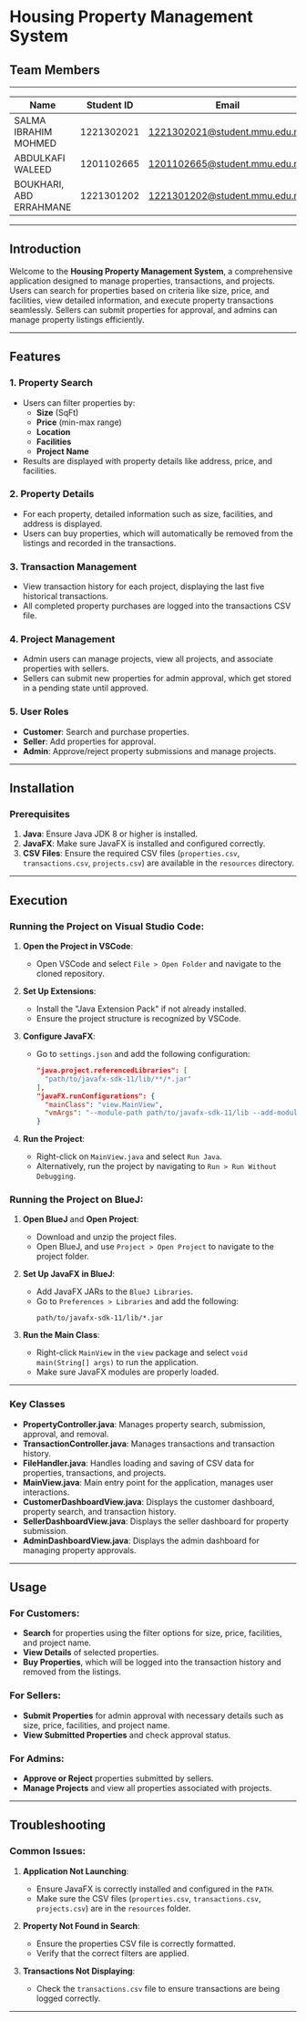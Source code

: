 # Housing Property Management System

## Team Members
--------------------------------------------------------------------------------------------------
| Name                         | Student ID |              Email            | Lecture | Tutorial |
|------------------------------|------------|-------------------------------|---------|----------|
| SALMA IBRAHIM MOHMED         | 1221302021 | 1221302021@student.mmu.edu.my |  TC1L   |   TT1L   |
| ABDULKAFI WALEED             | 1201102665 | 1201102665@student.mmu.edu.my |  TC1L   |   TT1L   |
| BOUKHARI, ABD ERRAHMANE      | 1221301202 | 1221301202@student.mmu.edu.my |  TC1L   |   TT1L   |
--------------------------------------------------------------------------------------------------


## Introduction

Welcome to the **Housing Property Management System**, a comprehensive application designed to manage properties, transactions, and projects. Users can search for properties based on criteria like size, price, and facilities, view detailed information, and execute property transactions seamlessly. Sellers can submit properties for approval, and admins can manage property listings efficiently.

---

## Features

### 1. **Property Search**
   - Users can filter properties by:
     - **Size** (SqFt)
     - **Price** (min-max range)
     - **Location**
     - **Facilities**
     - **Project Name**
   - Results are displayed with property details like address, price, and facilities.

### 2. **Property Details**
   - For each property, detailed information such as size, facilities, and address is displayed.
   - Users can buy properties, which will automatically be removed from the listings and recorded in the transactions.

### 3. **Transaction Management**
   - View transaction history for each project, displaying the last five historical transactions.
   - All completed property purchases are logged into the transactions CSV file.

### 4. **Project Management**
   - Admin users can manage projects, view all projects, and associate properties with sellers.
   - Sellers can submit new properties for admin approval, which get stored in a pending state until approved.

### 5. **User Roles**
   - **Customer**: Search and purchase properties.
   - **Seller**: Add properties for approval.
   - **Admin**: Approve/reject property submissions and manage projects.

---

## Installation

### Prerequisites

1. **Java**: Ensure Java JDK 8 or higher is installed.
2. **JavaFX**: Make sure JavaFX is installed and configured correctly.
3. **CSV Files**: Ensure the required CSV files (`properties.csv`, `transactions.csv`, `projects.csv`) are available in the `resources` directory.

---

## Execution

### Running the Project on **Visual Studio Code**:


1. **Open the Project in VSCode**:
   - Open VSCode and select `File > Open Folder` and navigate to the cloned repository.

2. **Set Up Extensions**:
   - Install the "Java Extension Pack" if not already installed.
   - Ensure the project structure is recognized by VSCode.

3. **Configure JavaFX**:
   - Go to `settings.json` and add the following configuration:
     ```json
     "java.project.referencedLibraries": [
       "path/to/javafx-sdk-11/lib/**/*.jar"
     ],
     "javaFX.runConfigurations": {
       "mainClass": "view.MainView",
       "vmArgs": "--module-path path/to/javafx-sdk-11/lib --add-modules javafx.controls,javafx.fxml"
     }
     ```

4. **Run the Project**:
   - Right-click on `MainView.java` and select `Run Java`.
   - Alternatively, run the project by navigating to `Run > Run Without Debugging`.

### Running the Project on **BlueJ**:

1. **Open BlueJ** and **Open Project**:
   - Download and unzip the project files.
   - Open BlueJ, and use `Project > Open Project` to navigate to the project folder.

2. **Set Up JavaFX in BlueJ**:
   - Add JavaFX JARs to the `BlueJ Libraries`.
   - Go to `Preferences > Libraries` and add the following:
     ```
     path/to/javafx-sdk-11/lib/*.jar
     ```

3. **Run the Main Class**:
   - Right-click `MainView` in the `view` package and select `void main(String[] args)` to run the application.
   - Make sure JavaFX modules are properly loaded.

---

### Key Classes

- **PropertyController.java**: Manages property search, submission, approval, and removal.
- **TransactionController.java**: Manages transactions and transaction history.
- **FileHandler.java**: Handles loading and saving of CSV data for properties, transactions, and projects.
- **MainView.java**: Main entry point for the application, manages user interactions.
- **CustomerDashboardView.java**: Displays the customer dashboard, property search, and transaction history.
- **SellerDashboardView.java**: Displays the seller dashboard for property submission.
- **AdminDashboardView.java**: Displays the admin dashboard for managing property approvals.

---

## Usage

### For Customers:
- **Search** for properties using the filter options for size, price, facilities, and project name.
- **View Details** of selected properties.
- **Buy Properties**, which will be logged into the transaction history and removed from the listings.

### For Sellers:
- **Submit Properties** for admin approval with necessary details such as size, price, facilities, and project name.
- **View Submitted Properties** and check approval status.

### For Admins:
- **Approve or Reject** properties submitted by sellers.
- **Manage Projects** and view all properties associated with projects.

---

## Troubleshooting

### Common Issues:

1. **Application Not Launching**:
   - Ensure JavaFX is correctly installed and configured in the `PATH`.
   - Make sure the CSV files (`properties.csv`, `transactions.csv`, `projects.csv`) are in the `resources` folder.

2. **Property Not Found in Search**:
   - Ensure the properties CSV file is correctly formatted.
   - Verify that the correct filters are applied.

3. **Transactions Not Displaying**:
   - Check the `transactions.csv` file to ensure transactions are being logged correctly.

---




